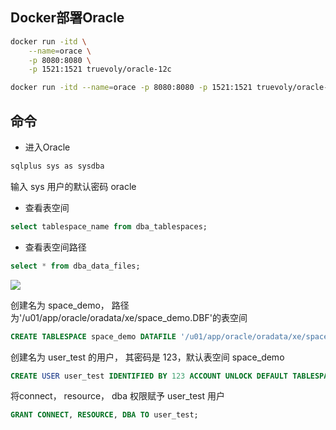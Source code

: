 <!--
 * @Description: 
 * @Version: 1.0
 * @Autor: DaLao
 * @Email: dalao_li@163.com
 * @Date: 2021-01-16 17:59:34
 * @LastEditors: DaLao
 * @LastEditTime: 2022-01-06 00:46:49
-->

## Docker部署Oracle

```sh
docker run -itd \
    --name=orace \
    -p 8080:8080 \
    -p 1521:1521 truevoly/oracle-12c
```

```sh
docker run -itd --name=orace -p 8080:8080 -p 1521:1521 truevoly/oracle-12c
```

## 命令

- 进入Oracle

```sh
sqlplus sys as sysdba
```

输入 sys 用户的默认密码 oracle

- 查看表空间

```sql 
select tablespace_name from dba_tablespaces;
```

- 查看表空间路径

```sql
select * from dba_data_files;
```

![](https://cdn.hurra.ltd/img/20201130153639.png)

创建名为 space_demo， 路径为'/u01/app/oracle/oradata/xe/space_demo.DBF'的表空间

```sql 
CREATE TABLESPACE space_demo DATAFILE '/u01/app/oracle/oradata/xe/space_demo.DBF' SIZE 32M AUTOEXTEND ON NEXT 32M MAXSIZE 20480M EXTENT MANAGEMENT LOCAL;
```

创建名为 user_test 的用户， 其密码是 123，默认表空间 space_demo
```sql
CREATE USER user_test IDENTIFIED BY 123 ACCOUNT UNLOCK DEFAULT TABLESPACE space_demo;
```

将connect， resource， dba 权限赋予 user_test 用户
```sql
GRANT CONNECT, RESOURCE, DBA TO user_test;
```


